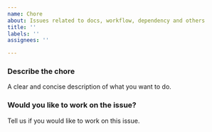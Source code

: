 ```yaml
---
name: Chore
about: Issues related to docs, workflow, dependency and others
title: ''
labels: ''
assignees: ''

---
```


### Describe the chore
A clear and concise description of what you want to do.

### Would you like to work on the issue?
Tell us if you would like to work on this issue.
